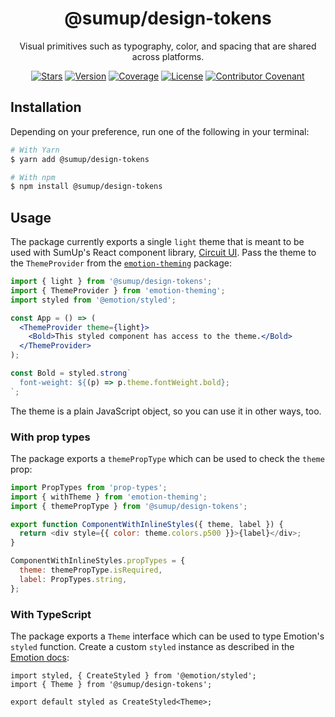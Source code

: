 <div align="center">

# @sumup/design-tokens

Visual primitives such as typography, color, and spacing that are shared across platforms.

[![Stars](https://img.shields.io/github/stars/sumup-oss/circuit-ui?style=social)](https://github.com/sumup-oss/circuit-ui/) [![Version](https://img.shields.io/npm/v/@sumup/design-tokens)](https://www.npmjs.com/package/@sumup/design-tokens) [![Coverage](https://img.shields.io/codecov/c/github/sumup-oss/circuit-ui)](https://codecov.io/gh/sumup-oss/circuit-ui) [![License](https://img.shields.io/badge/license--lightgrey.svg)](https://github.com/sumup-oss/circuit-ui/tree/main/packages/design-tokens/LICENSE) [![Contributor Covenant](https://img.shields.io/badge/Contributor%20Covenant-v1.4%20adopted-ff69b4.svg)](https://github.com/sumup-oss/circuit-ui/tree/main/CODE_OF_CONDUCT.md)

</div>

## Installation

Depending on your preference, run one of the following in your terminal:

```sh
# With Yarn
$ yarn add @sumup/design-tokens

# With npm
$ npm install @sumup/design-tokens
```

## Usage

The package currently exports a single `light` theme that is meant to be used with SumUp's React component library, [Circuit UI](https://github.com/sumup-oss/circuit-ui/tree/main/packages/circuit-ui). Pass the theme to the `ThemeProvider` from the [`emotion-theming`](https://emotion.sh/docs/theming) package:

```jsx
import { light } from '@sumup/design-tokens';
import { ThemeProvider } from 'emotion-theming';
import styled from '@emotion/styled';

const App = () => (
  <ThemeProvider theme={light}>
    <Bold>This styled component has access to the theme.</Bold>
  </ThemeProvider>
);

const Bold = styled.strong`
  font-weight: ${(p) => p.theme.fontWeight.bold};
`;
```

The theme is a plain JavaScript object, so you can use it in other ways, too.

### With prop types

The package exports a `themePropType` which can be used to check the `theme` prop:

```js
import PropTypes from 'prop-types';
import { withTheme } from 'emotion-theming';
import { themePropType } from '@sumup/design-tokens';

export function ComponentWithInlineStyles({ theme, label }) {
  return <div style={{ color: theme.colors.p500 }}>{label}</div>;
}

ComponentWithInlineStyles.propTypes = {
  theme: themePropType.isRequired,
  label: PropTypes.string,
};
```

### With TypeScript

The package exports a `Theme` interface which can be used to type Emotion's `styled` function. Create a custom `styled` instance as described in the [Emotion docs](https://emotion.sh/docs/typescript):

```tsx
import styled, { CreateStyled } from '@emotion/styled';
import { Theme } from '@sumup/design-tokens';

export default styled as CreateStyled<Theme>;
```

